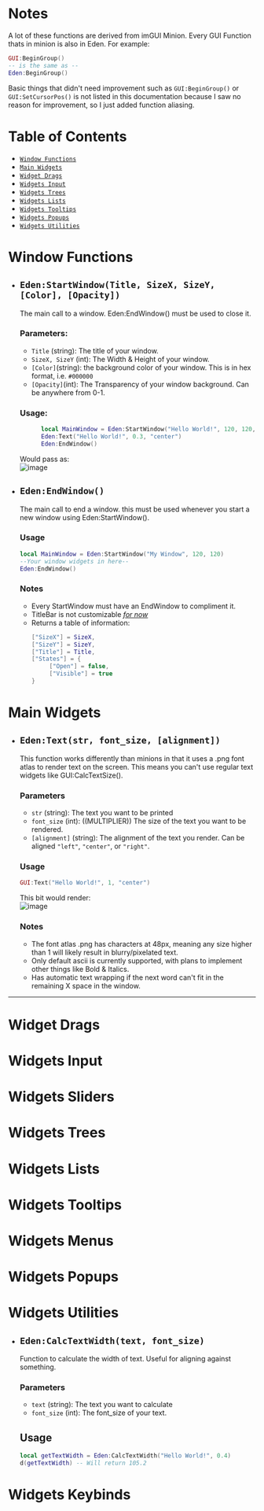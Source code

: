 # Notes
A lot of these functions are derived from imGUI Minion. Every GUI Function thats in minion is also in Eden. For example:
```lua
GUI:BeginGroup()
-- is the same as --
Eden:BeginGroup()
```
Basic things that didn't need improvement such as `GUI:BeginGroup()` or `GUI:SetCursorPos()` is not listed in this documentation because I saw no reason for improvement, so I just added function aliasing.

# Table of Contents
- [`Window Functions`](#window-functions)
- [`Main Widgets`](#main-widgets)
- [`Widget Drags`](#widget-drags)
- [`Widgets Input`](#widgets-input)
- [`Widgets Trees`](#widgets-trees)
- [`Widgets Lists`](#widgets-lists)
- [`Widgets Tooltips`](#widgets-tooltips)
- [`Widgets Popups`](#widgets-popups)
- [`Widgets Utilities`](#widgets-utilities)

# Window Functions

- ## `Eden:StartWindow(Title, SizeX, SizeY, [Color], [Opacity])`
  The main call to a window. Eden:EndWindow() must be used to close it.
  ### Parameters:
  - `Title` (string): The title of your window.
  - `SizeX, SizeY` (int): The Width & Height of your window.
  - `[Color]`(string): the background color of your window. This is in hex format, i.e. `#000000`
  - `[Opacity]`(int): The Transparency of your window background. Can be anywhere from 0-1.
  ### Usage:
  ```lua
        local MainWindow = Eden:StartWindow("Hello World!", 120, 120, "#000000", 0.3)
        Eden:Text("Hello World!", 0.3, "center")
        Eden:EndWindow()
  ```
  Would pass as: <br>
  ![image](https://user-images.githubusercontent.com/86452536/225070082-36ded147-30e9-4c75-b239-971c0b7ce01e.png)

- ## `Eden:EndWindow()`
  The main call to end a window. this must be used whenever you start a new window using Eden:StartWindow().
  ### Usage
  ```lua
  local MainWindow = Eden:StartWindow("My Window", 120, 120)
  --Your window widgets in here--
  Eden:EndWindow()
  ```
  
  ### Notes
  - Every StartWindow must have an EndWindow to compliment it. 
  - TitleBar is not customizable <u> *for now* </u>
  - Returns a table of information:
    ```lua
    ["SizeX"] = SizeX,
    ["SizeY"] = SizeY,
    ["Title"] = Title,
    ["States"] = {
         ["Open"] = false,
         ["Visible"] = true
    }
    ```

# Main Widgets
- ## `Eden:Text(str, font_size, [alignment])`
  This function works differently than minions in that it uses a .png font atlas to render text on the screen. This means you can't use regular text widgets like GUI:CalcTextSize().
  
  ### Parameters
  - `str` (string): The text you want to be printed
  - `font_size` (int): ((MULTIPLIER)) The size of the text you want to be rendered.
  - `[alignment]` (string): The alignment of the text you render. Can be aligned `"left"`, `"center"`, or `"right"`. 
  
  ### Usage
  ```lua
  GUI:Text("Hello World!", 1, "center")
  ```
  This bit would render: <br>
  ![image](https://user-images.githubusercontent.com/86452536/225076493-c73b0eaa-e791-4f4e-a5bc-ab95ab4db706.png)

  ### Notes
  - The font atlas .png has characters at 48px, meaning any size higher than 1 will likely result in blurry/pixelated text.
  - Only default ascii is currently supported, with plans to implement other things like Bold & Italics.
  - Has automatic text wrapping if the next word can't fit in the remaining X space in the window. 
  
---

# Widget Drags

# Widgets Input

# Widgets Sliders

# Widgets Trees

# Widgets Lists

# Widgets Tooltips

# Widgets Menus

# Widgets Popups

# Widgets Utilities

- ## `Eden:CalcTextWidth(text, font_size)`
  Function to calculate the width of text. Useful for aligning against something.
  
  ### Parameters
  - `text` (string): The text you want to calculate
  - `font_size` (int): The font_size of your text.
  
  ## Usage
  ```lua
  local getTextWidth = Eden:CalcTextWidth("Hello World!", 0.4)
  d(getTextWidth) -- Will return 105.2
  ```
  
# Widgets Keybinds
